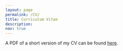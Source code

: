 ```yaml
---
layout: page
permalink: /CV/
title: Curriculum Vitae
description:
nav: true
---
```


A PDF of a short version of my CV can be found <a href="https://freddeceuster.github.io/assets/FrederikDeCeuster_ShortCV.pdf">here</a>.
